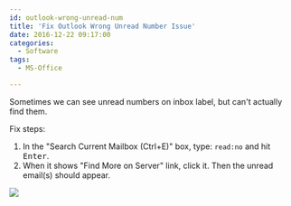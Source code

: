 ```yaml
---
id: outlook-wrong-unread-num
title: 'Fix Outlook Wrong Unread Number Issue'
date: 2016-12-22 09:17:00
categories:
  - Software
tags:
  - MS-Office

---
```





Sometimes we can see unread numbers on inbox label, but can't actually find them.

Fix steps:

1. In the "Search Current Mailbox (Ctrl+E)" box, type: `read:no` and hit <kbd>Enter</kbd>.
2. When it shows "Find More on Server" link, click it. Then the unread email(s) should appear.

![](https://user-images.githubusercontent.com/5960988/48595807-41e73000-e991-11e8-9047-6ea346495784.png)
